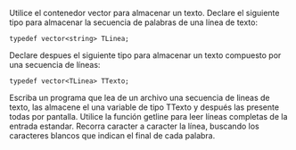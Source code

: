 Utilice el contenedor vector para almacenar un texto.
Declare el siguiente tipo para almacenar la secuencia de palabras de una línea de texto:

```
typedef vector<string> TLinea;
```

Declare despues el siguiente tipo para almacenar un texto compuesto por una secuencia de líneas:

```
typedef vector<TLinea> TTexto;
```

Escriba un programa que lea de un archivo una secuencia de lineas de texto,
las almacene el una variable de tipo TTexto y después las presente todas por pantalla.
Utilice la función getline para leer líneas completas de la entrada estandar.
Recorra caracter a caracter la línea, buscando los caracteres blancos que indican el final de cada palabra.
